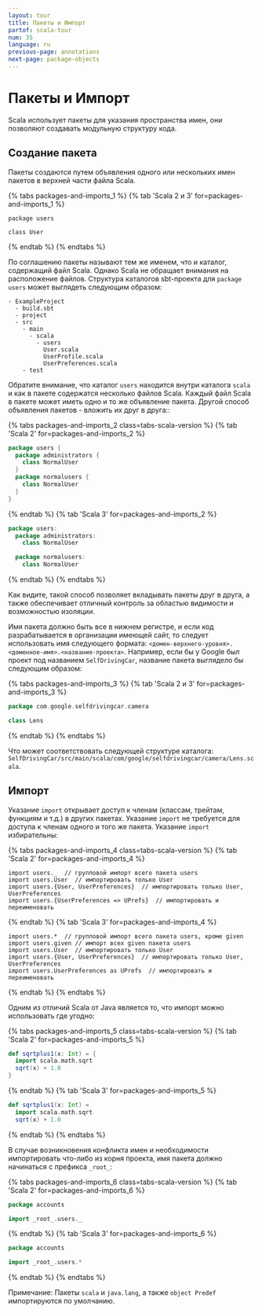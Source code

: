```yaml
---
layout: tour
title: Пакеты и Импорт
partof: scala-tour
num: 35
language: ru
previous-page: annotations
next-page: package-objects
---
```


# Пакеты и Импорт

Scala использует пакеты для указания пространства имен, они позволяют создавать модульную структуру кода.

## Создание пакета

Пакеты создаются путем объявления одного или нескольких имен пакетов в верхней части файла Scala.

{% tabs packages-and-imports_1 %}
{% tab 'Scala 2 и 3' for=packages-and-imports_1 %}

```
package users

class User
```

{% endtab %}
{% endtabs %}

По соглашению пакеты называют тем же именем, что и каталог, содержащий файл Scala. Однако Scala не обращает внимания на расположение файлов. Структура каталогов sbt-проекта для `package users` может выглядеть следующим образом:

```
- ExampleProject
  - build.sbt
  - project
  - src
    - main
      - scala
        - users
          User.scala
          UserProfile.scala
          UserPreferences.scala
    - test
```

Обратите внимание, что каталог `users` находится внутри каталога `scala` и как в пакете содержатся несколько файлов Scala.
Каждый файл Scala в пакете может иметь одно и то же объявление пакета.
Другой способ объявления пакетов - вложить их друг в друга::

{% tabs packages-and-imports_2 class=tabs-scala-version %}
{% tab 'Scala 2' for=packages-and-imports_2 %}

```scala
package users {
  package administrators {
    class NormalUser
  }
  package normalusers {
    class NormalUser
  }
}
```

{% endtab %}
{% tab 'Scala 3' for=packages-and-imports_2 %}

```scala
package users:
  package administrators:
    class NormalUser

  package normalusers:
    class NormalUser
```

{% endtab %}
{% endtabs %}

Как видите, такой способ позволяет вкладывать пакеты друг в друга, а также обеспечивает отличный контроль за областью видимости и возможностью изоляции.

Имя пакета должно быть все в нижнем регистре, и если код разрабатывается в организации имеющей сайт, то следует использовать имя следующего формата: `<домен-верхнего-уровня>.<доменное-имя>.<название-проекта>`. Например, если бы у Google был проект под названием `SelfDrivingCar`, название пакета выглядело бы следующим образом:

{% tabs packages-and-imports_3 %}
{% tab 'Scala 2 и 3' for=packages-and-imports_3 %}

```scala
package com.google.selfdrivingcar.camera

class Lens
```

{% endtab %}
{% endtabs %}

Что может соответствовать следующей структуре каталога: `SelfDrivingCar/src/main/scala/com/google/selfdrivingcar/camera/Lens.scala`.

## Импорт

Указание `import` открывает доступ к членам (классам, трейтам, функциям и т.д.) в других пакетах. Указание `import` не требуется для доступа к членам одного и того же пакета. Указание `import` избирательны:

{% tabs packages-and-imports_4 class=tabs-scala-version %}
{% tab 'Scala 2' for=packages-and-imports_4 %}

```
import users._  // групповой импорт всего пакета users
import users.User  // импортировать только User
import users.{User, UserPreferences}  // импортировать только User, UserPreferences
import users.{UserPreferences => UPrefs}  // импортировать и переименовать
```

{% endtab %}
{% tab 'Scala 3' for=packages-and-imports_4 %}

```
import users.*  // групповой импорт всего пакета users, кроме given
import users.given // импорт всех given пакета users
import users.User  // импортировать только User
import users.{User, UserPreferences}  // импортировать только User, UserPreferences
import users.UserPreferences as UPrefs  // импортировать и переименовать
```

{% endtab %}
{% endtabs %}

Одним из отличий Scala от Java является то, что импорт можно использовать где угодно:

{% tabs packages-and-imports_5 class=tabs-scala-version %}
{% tab 'Scala 2' for=packages-and-imports_5 %}

```scala mdoc
def sqrtplus1(x: Int) = {
  import scala.math.sqrt
  sqrt(x) + 1.0
}
```

{% endtab %}
{% tab 'Scala 3' for=packages-and-imports_5 %}

```scala
def sqrtplus1(x: Int) =
  import scala.math.sqrt
  sqrt(x) + 1.0
```

{% endtab %}
{% endtabs %}

В случае возникновения конфликта имен и необходимости импортировать что-либо из корня проекта, имя пакета должно начинаться с префикса `_root_`:

{% tabs packages-and-imports_6 class=tabs-scala-version %}
{% tab 'Scala 2' for=packages-and-imports_6 %}

```scala
package accounts

import _root_.users._
```

{% endtab %}
{% tab 'Scala 3' for=packages-and-imports_6 %}

```scala
package accounts

import _root_.users.*
```

{% endtab %}
{% endtabs %}

Примечание: Пакеты `scala` и `java.lang`, а также `object Predef` импортируются по умолчанию.
